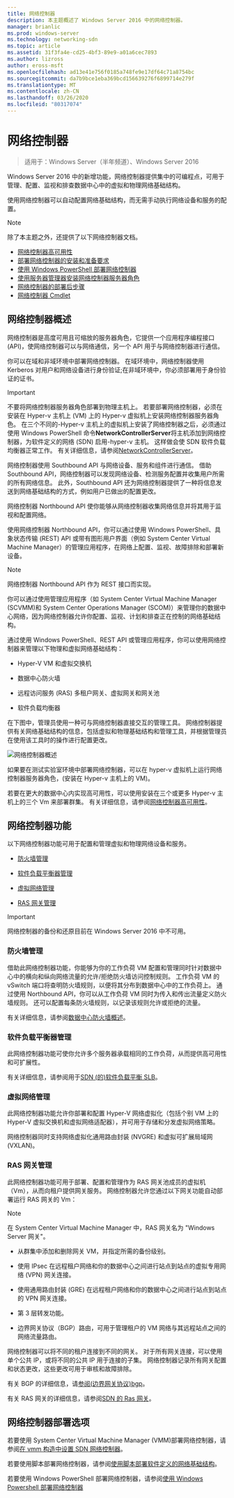 ```yaml
---
title: 网络控制器
description: 本主题概述了 Windows Server 2016 中的网络控制器。
manager: brianlic
ms.prod: windows-server
ms.technology: networking-sdn
ms.topic: article
ms.assetid: 31f3fa4e-cd25-4bf3-89e9-a01a6cec7893
ms.author: lizross
author: eross-msft
ms.openlocfilehash: ad13e41e756f0185a748fe9e17df64c71a8754bc
ms.sourcegitcommit: da7b9bce1eba369bcd156639276f6899714e279f
ms.translationtype: MT
ms.contentlocale: zh-CN
ms.lasthandoff: 03/26/2020
ms.locfileid: "80317074"
---
```

# <a name="network-controller"></a>网络控制器

>适用于：Windows Server（半年频道）、Windows Server 2016

Windows Server 2016 中的新增功能，网络控制器提供集中的可编程点，可用于管理、配置、监视和排查数据中心中的虚拟和物理网络基础结构。 

使用网络控制器可以自动配置网络基础结构，而无需手动执行网络设备和服务的配置。

> [!NOTE]
> 除了本主题之外，还提供了以下网络控制器文档。
> - [网络控制器高可用性](network-controller-high-availability.md)
> - [部署网络控制器的安装和准备要求](../../plan/Installation-and-Preparation-Requirements-for-Deploying-Network-Controller.md)  
> - [使用 Windows PowerShell 部署网络控制器](../../deploy/Deploy-Network-Controller-using-Windows-PowerShell.md)  
> - [使用服务器管理器安装网络控制器服务器角色](Install-the-Network-Controller-server-role-using-Server-Manager.md)
> - [网络控制器的部署后步骤](post-deploy-steps-nc.md)
> - [网络控制器 Cmdlet](https://technet.microsoft.com/library/mt576401.aspx) 

## <a name="network-controller-overview"></a><a name="bkmk_overview"></a>网络控制器概述

网络控制器是高度可用且可缩放的服务器角色，它提供一个应用程序编程接口 \(API\)，使网络控制器可以与网络通信，另一个 API 用于与网络控制器进行通信。

你可以在域和非域环境中部署网络控制器。 在域环境中，网络控制器使用 Kerberos 对用户和网络设备进行身份验证;在非域环境中，你必须部署用于身份验证的证书。

>[!IMPORTANT]
>不要将网络控制器服务器角色部署到物理主机上。 若要部署网络控制器，必须在安装在 Hyper-v 主机上 \(VM\) 上的 Hyper-v 虚拟机上安装网络控制器服务器角色。 在三个不同的\-Hyper-v 主机上的虚拟机上安装了网络控制器之后，必须通过使用 Windows PowerShell 命令**NetworkControllerServer**将主机添加到网络控制器，为软件定义的网络 \(SDN\) 启用\-hyper-v 主机。 这样做会使 SDN 软件负载均衡器正常工作。 有关详细信息，请参阅[NetworkControllerServer](https://technet.microsoft.com/itpro/powershell/windows/network-controller/new-networkcontrollerserver)。

网络控制器使用 Southbound API 与网络设备、服务和组件进行通信。 借助 Southbound API，网络控制器可以发现网络设备、检测服务配置并收集用户所需的所有网络信息。 此外，Southbound API 还为网络控制器提供了一种将信息发送到网络基础结构的方式，例如用户已做出的配置更改。

网络控制器 Northbound API 使你能够从网络控制器收集网络信息并将其用于监视和配置网络。

使用网络控制器 Northbound API，你可以通过使用 Windows PowerShell、具象状态传输 \(REST\) API 或带有图形用户界面（例如 System Center Virtual Machine Manager）的管理应用程序，在网络上配置、监视、故障排除和部署新设备。

>[!NOTE]
>网络控制器 Northbound API 作为 REST 接口而实现。

你可以通过使用管理应用程序（如 System Center Virtual Machine Manager \(SCVMM\)和 System Center Operations Manager \(SCOM\)）来管理你的数据中心网络，因为网络控制器允许你配置、监视、计划和排查正在控制的网络基础结构。

通过使用 Windows PowerShell、REST API 或管理应用程序，你可以使用网络控制器来管理以下物理和虚拟网络基础结构：

- Hyper-V VM 和虚拟交换机

- 数据中心防火墙

- 远程访问服务 \(RAS\) 多租户网关、虚拟网关和网关池

- 软件负载均衡器

在下图中，管理员使用一种可与网络控制器直接交互的管理工具。 网络控制器提供有关网络基础结构的信息，包括虚拟和物理基础结构和管理工具，并根据管理员在使用该工具时的操作进行配置更改。  

![网络控制器概述](../../../media/Network-Controller/NetController_overview.png)  

如果要在测试实验室环境中部署网络控制器，可以在 hyper-v 虚拟机上运行网络控制器服务器角色，\(安装在 Hyper-v 主机上的 VM\)。

若要在更大的数据中心内实现高可用性，可以使用安装在三个或更多 Hyper-v 主机上的三个 Vm 来部署群集。 有关详细信息，请参阅[网络控制器高可用性](network-controller-high-availability.md)。

## <a name="network-controller-features"></a><a name="bkmk_features"></a>网络控制器功能

以下网络控制器功能可用于配置和管理虚拟和物理网络设备和服务。  
  
-   [防火墙管理](#bkmk_firewall)  
  
-   [软件负载平衡器管理](#bkmk_slb)  
  
-   [虚拟网络管理](#bkmk_virtual)  
  
-   [RAS 网关管理](#bkmk_gateway)

>[!IMPORTANT]
>网络控制器的备份和还原目前在 Windows Server 2016 中不可用。
  
### <a name="firewall-management"></a><a name="bkmk_firewall"></a>防火墙管理

借助此网络控制器功能，你能够为你的工作负荷 VM 配置和管理同时针对数据中心中的横向和纵向网络流量的允许/拒绝防火墙访问控制规则。 工作负荷 VM 的 vSwitch 端口将查明防火墙规则，以便将其分布到数据中心中的工作负荷上。 通过使用 Northbound API，你可以从工作负荷 VM 同时为传入和传出流量定义防火墙规则。 还可以配置每条防火墙规则，以记录该规则允许或拒绝的流量。  

有关详细信息，请参阅[数据中心防火墙概述](../../../sdn/technologies/network-function-virtualization/Datacenter-Firewall-Overview.md)。

### <a name="software-load-balancer-management"></a><a name="bkmk_slb"></a>软件负载平衡器管理

此网络控制器功能可使你允许多个服务器承载相同的工作负荷，从而提供高可用性和可扩展性。  
  
有关详细信息，请参阅用于[SDN &#40;的&#41;软件负载平衡 SLB](../../../sdn/technologies/network-function-virtualization/Software-Load-Balancing--SLB--for-SDN.md)。  
  
### <a name="virtual-network-management"></a><a name="bkmk_virtual"></a>虚拟网络管理

此网络控制器功能允许你部署和配置 Hyper-V 网络虚拟化（包括个别 VM 上的 Hyper-V 虚拟交换机和虚拟网络适配器），并可用于存储和分发虚拟网络策略。

网络控制器同时支持网络虚拟化通用路由封装 (NVGRE) 和虚拟可扩展局域网 (VXLAN)。

### <a name="ras-gateway-management"></a><a name="bkmk_gateway"></a>RAS 网关管理

此网络控制器功能可用于部署、配置和管理作为 RAS 网关池成员的虚拟机（Vm），从而向租户提供网关服务。 网络控制器允许您通过以下网关功能自动部署运行 RAS 网关的 Vm：

> [!NOTE]
> 在 System Center Virtual Machine Manager 中，RAS 网关名为 "Windows Server 网关"。

- 从群集中添加和删除网关 VM，并指定所需的备份级别。

- 使用 IPsec 在远程租户网络和你的数据中心之间进行站点到站点的虚拟专用网络 (VPN) 网关连接。

- 使用通用路由封装 (GRE) 在远程租户网络和你的数据中心之间进行站点到站点的 VPN 网关连接。

- 第 3 层转发功能。

- 边界网关协议（BGP）路由，可用于管理租户的 VM 网络与其远程站点之间的网络流量路由。

网络控制器可以将不同的租户连接到不同的网关。 对于所有网关连接，可以使用单个公共 IP，或将不同的公共 IP 用于连接的子集。 网络控制器记录所有网关配置和状态更改，这些更改可用于审核和故障排除。

有关 BGP 的详细信息，请[参阅&#40;边界网关协议&#41;bgp](../../../../remote/remote-access/bgp/Border-Gateway-Protocol-BGP.md)。

有关 RAS 网关的详细信息，请参阅[SDN 的 Ras 网关](../../../sdn/technologies/network-function-virtualization/RAS-Gateway-for-SDN.md)。

## <a name="network-controller-deployment-options"></a>网络控制器部署选项

若要使用 System Center Virtual Machine Manager \(VMM\)部署网络控制器，请参阅[在 vmm 构造中设置 SDN 网络控制器](https://technet.microsoft.com/system-center-docs/vmm/scenario/sdn-network-controller)。

若要使用脚本部署网络控制器，请参阅[使用脚本部署软件定义的网络基础结构](../../deploy/Deploy-a-Software-Defined-Network-infrastructure-using-scripts.md)。

若要使用 Windows PowerShell 部署网络控制器，请参阅[使用 Windows Powershell 部署网络控制器](../../deploy/Deploy-Network-Controller-using-Windows-PowerShell.md)
